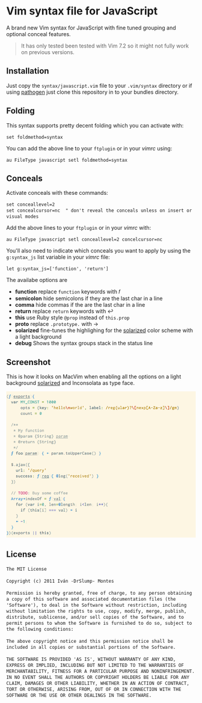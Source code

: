 # Vim syntax file for JavaScript

A brand new Vim syntax for JavaScript with fine tuned grouping and optional
conceal features.

> It has only tested been tested with Vim 7.2 so it might not fully work on 
  previous versions.


## Installation

Just copy the `syntax/javascript.vim` file to your `.vim/syntax` directory or
if using [pathogen](https://github.com/tpope/vim-pathogen) just clone this 
repository in to your bundles directory.


## Folding

This syntax supports pretty decent folding which you can activate with:

    set foldmethod=syntax

You can add the above line to your `ftplugin` or in your _vimrc_ using:

    au FileType javascript setl foldmethod=syntax


## Conceals

Activate conceals with these commands:

    set conceallevel=2
    set concealcursor=nc  " don't reveal the conceals unless on insert or visual modes

Add the above lines to your `ftplugin` or in your _vimrc_ with:

    au FileType javascript setl conceallevel=2 concelcursor=nc

You'll also need to indicate which conceals you want to apply by using the 
`g:syntax_js` list variable in your _vimrc_ file:

    let g:syntax_js=['function', 'return']

The availabe options are

  - **function**   replace `function` keywords with 𝑓
  - **semicolon**  hide semicolons if they are the last char in a line
  - **comma**      hide commas if the are the last char in a line
  - **return**     replace `return` keywords with ↩
  - **this**       use Ruby style `@prop` instead of `this.prop`
  - **proto**      replace `.prototype.` with →
  - **solarized**  fine-tunes the highlighing for the [solarized](https://github.com/altercation/vim-colors-solarized) 
                   color scheme with a light background
  - **debug**      Shows the syntax groups stack in the status line


## Screenshot

This is how it looks on MacVim when enabling all the options on a light background [solarized](https://github.com/altercation/vim-colors-solarized) 
and Inconsolata as type face.

![Screenshot](http://github.com/drslump/vim-syntax-js/raw/master/screenshot.png)


## License

    The MIT License

    Copyright (c) 2011 Iván -DrSlump- Montes

    Permission is hereby granted, free of charge, to any person obtaining
    a copy of this software and associated documentation files (the
    'Software'), to deal in the Software without restriction, including
    without limitation the rights to use, copy, modify, merge, publish,
    distribute, sublicense, and/or sell copies of the Software, and to
    permit persons to whom the Software is furnished to do so, subject to
    the following conditions:

    The above copyright notice and this permission notice shall be
    included in all copies or substantial portions of the Software.

    THE SOFTWARE IS PROVIDED 'AS IS', WITHOUT WARRANTY OF ANY KIND,
    EXPRESS OR IMPLIED, INCLUDING BUT NOT LIMITED TO THE WARRANTIES OF
    MERCHANTABILITY, FITNESS FOR A PARTICULAR PURPOSE AND NONINFRINGEMENT.
    IN NO EVENT SHALL THE AUTHORS OR COPYRIGHT HOLDERS BE LIABLE FOR ANY
    CLAIM, DAMAGES OR OTHER LIABILITY, WHETHER IN AN ACTION OF CONTRACT,
    TORT OR OTHERWISE, ARISING FROM, OUT OF OR IN CONNECTION WITH THE
    SOFTWARE OR THE USE OR OTHER DEALINGS IN THE SOFTWARE.
